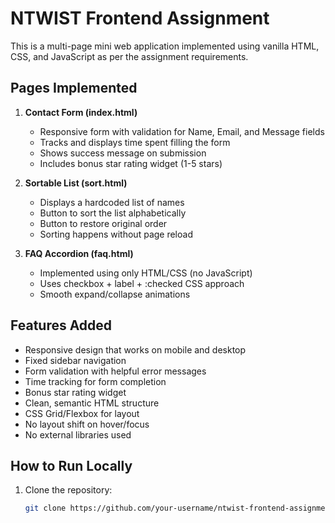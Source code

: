 # NTWIST Frontend Assignment

This is a multi-page mini web application implemented using vanilla HTML, CSS, and JavaScript as per the assignment requirements.

## Pages Implemented

1. **Contact Form (index.html)**
    - Responsive form with validation for Name, Email, and Message fields
    - Tracks and displays time spent filling the form
    - Shows success message on submission
    - Includes bonus star rating widget (1-5 stars)

2. **Sortable List (sort.html)**
    - Displays a hardcoded list of names
    - Button to sort the list alphabetically
    - Button to restore original order
    - Sorting happens without page reload

3. **FAQ Accordion (faq.html)**
    - Implemented using only HTML/CSS (no JavaScript)
    - Uses checkbox + label + :checked CSS approach
    - Smooth expand/collapse animations

## Features Added

- Responsive design that works on mobile and desktop
- Fixed sidebar navigation
- Form validation with helpful error messages
- Time tracking for form completion
- Bonus star rating widget
- Clean, semantic HTML structure
- CSS Grid/Flexbox for layout
- No layout shift on hover/focus
- No external libraries used

## How to Run Locally

1. Clone the repository:
   ```bash
   git clone https://github.com/your-username/ntwist-frontend-assignment.git

